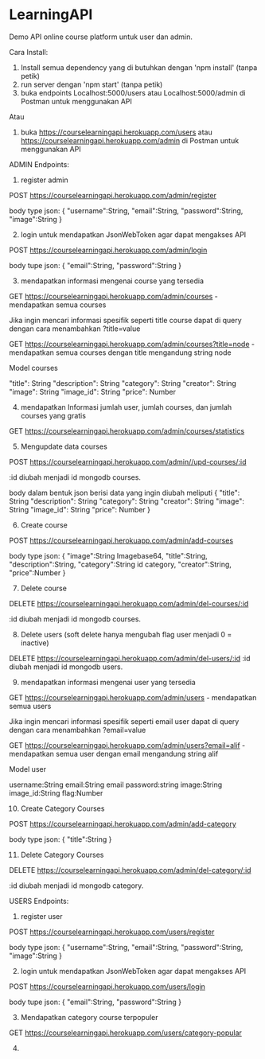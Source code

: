 # LearningAPI

Demo API online course platform untuk user dan admin.

Cara Install:
1. Install semua dependency yang di butuhkan dengan 'npm install' (tanpa petik)
2. run server dengan 'npm start' (tanpa petik)
3. buka endpoints Localhost:5000/users atau Localhost:5000/admin di Postman untuk menggunakan API

Atau

1. buka https://courselearningapi.herokuapp.com/users atau https://courselearningapi.herokuapp.com/admin di Postman untuk menggunakan API


ADMIN Endpoints:

1. register admin

POST https://courselearningapi.herokuapp.com/admin/register

body type json:
{
    "username":String,
    "email":String,
    "password":String,
    "image":String
}

2. login untuk mendapatkan JsonWebToken agar dapat mengakses API

POST https://courselearningapi.herokuapp.com/admin/login

body tupe json:
{
    "email":String,
    "password":String
}

3. mendapatkan informasi mengenai course yang tersedia

GET https://courselearningapi.herokuapp.com/admin/courses - mendapatkan semua courses

Jika ingin mencari informasi spesifik seperti title course dapat di query dengan cara menambahkan ?title=value

GET https://courselearningapi.herokuapp.com/admin/courses?title=node - mendapatkan semua courses dengan title mengandung string node

Model courses

"title": String
"description": String
"category": String
"creator": String
"image": String
"image_id": String
"price": Number

4. mendapatkan Informasi jumlah user, jumlah courses, dan jumlah courses yang gratis

GET https://courselearningapi.herokuapp.com/admin/courses/statistics

5. Mengupdate data courses

POST https://courselearningapi.herokuapp.com/admin//upd-courses/:id

:id diubah menjadi id mongodb courses.

body dalam bentuk json berisi data yang ingin diubah meliputi
{
    "title": String
    "description": String
    "category": String
    "creator": String
    "image": String
    "image_id": String
    "price": Number
}

6. Create course

POST https://courselearningapi.herokuapp.com/admin/add-courses

body type json:
{   "image":String Imagebase64,
    "title":String,
    "description":String,
    "category":String id category,
    "creator":String,
    "price":Number
}

7. Delete course

DELETE https://courselearningapi.herokuapp.com/admin/del-courses/:id

:id diubah menjadi id mongodb courses.

8. Delete users (soft delete hanya mengubah flag user menjadi 0 = inactive)

DELETE https://courselearningapi.herokuapp.com/admin/del-users/:id
:id diubah menjadi id mongodb users.

9. mendapatkan informasi mengenai user yang tersedia

GET  https://courselearningapi.herokuapp.com/admin/users - mendapatkan semua users

Jika ingin mencari informasi spesifik seperti email user dapat di query dengan cara menambahkan ?email=value

GET https://courselearningapi.herokuapp.com/admin/users?email=alif - mendapatkan semua user dengan email mengandung string alif

Model user

username:String
email:String email
password:string
image:String
image_id:String
flag:Number

10. Create Category Courses

POST  https://courselearningapi.herokuapp.com/admin/add-category

body type json:
{
    "title":String
}

11. Delete Category Courses

DELETE  https://courselearningapi.herokuapp.com/admin/del-category/:id

:id diubah menjadi id mongodb category.


USERS Endpoints:
1. register user

POST https://courselearningapi.herokuapp.com/users/register

body type json:
{
    "username":String,
    "email":String,
    "password":String,
    "image":String
}

2. login untuk mendapatkan JsonWebToken agar dapat mengakses API

POST https://courselearningapi.herokuapp.com/users/login

body tupe json:
{
    "email":String,
    "password":String
}

3. Mendapatkan category course terpopuler

GET https://courselearningapi.herokuapp.com/users/category-popular

4. 



